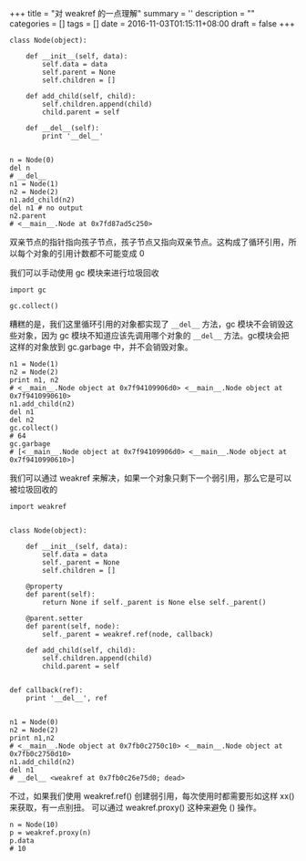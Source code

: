 
+++
title = "对 weakref 的一点理解"
summary = ''
description = ""
categories = []
tags = []
date = 2016-11-03T01:15:11+08:00
draft = false
+++

	class Node(object):
	
	    def __init__(self, data):
	        self.data = data
	        self.parent = None
	        self.children = []
	
	    def add_child(self, child):
	        self.children.append(child)
	        child.parent = self
	
	    def __del__(self):
	        print '__del__'
	
	
	n = Node(0)
	del n
	# __del__
	n1 = Node(1)
	n2 = Node(2)
	n1.add_child(n2)
	del n1 # no output
	n2.parent
	# <__main__.Node at 0x7fd87ad5c250>


双亲节点的指针指向孩子节点，孩子节点又指向双亲节点。这构成了循环引用，所以每个对象的引用计数都不可能变成 0 

我们可以手动使用 gc 模块来进行垃圾回收  

	import gc
	
	gc.collect()

糟糕的是，我们这里循环引用的对象都实现了 `__del__` 方法，gc 模块不会销毁这些对象，因为 gc 模块不知道应该先调用哪个对象的 `__del__` 方法。gc模块会把这样的对象放到 gc.garbage 中，并不会销毁对象。


	n1 = Node(1)
	n2 = Node(2)
	print n1, n2
	# <__main__.Node object at 0x7f94109906d0> <__main__.Node object at 0x7f9410990610>
	n1.add_child(n2)
	del n1
	del n2
	gc.collect()
	# 64
	gc.garbage
	# [<__main__.Node object at 0x7f94109906d0> <__main__.Node object at 0x7f9410990610>]



我们可以通过 weakref 来解决，如果一个对象只剩下一个弱引用，那么它是可以被垃圾回收的

	import weakref
	
	
	class Node(object):
	
	    def __init__(self, data):
	        self.data = data
	        self._parent = None
	        self.children = []
	
	    @property
	    def parent(self):
	        return None if self._parent is None else self._parent()
	
	    @parent.setter
	    def parent(self, node):
	        self._parent = weakref.ref(node, callback)
	
	    def add_child(self, child):
	        self.children.append(child)
	        child.parent = self
	
	
	def callback(ref):
	    print '__del__', ref
	
	
	n1 = Node(0)
	n2 = Node(2)
	print n1,n2
	# <__main__.Node object at 0x7fb0c2750c10> <__main__.Node object at 0x7fb0c2750d10>
	n1.add_child(n2)
	del n1
	# __del__ <weakref at 0x7fb0c26e75d0; dead>


不过，如果我们使用 weakref.ref() 创建弱引用，每次使用时都需要形如这样 xx() 来获取，有一点别扭。  可以通过 weakref.proxy() 这种来避免 () 操作。

	n = Node(10)
	p = weakref.proxy(n)
	p.data
	# 10

    